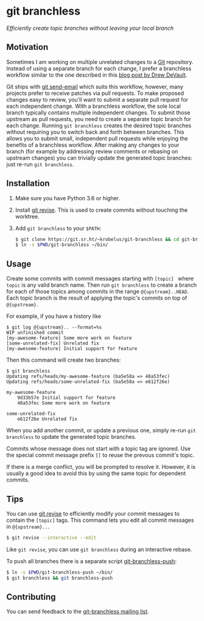 # git branchless

*Efficiently create topic branches without leaving your local branch*

## Motivation

Sometimes I am working on multiple unrelated changes to a [Git]
repository. Instead of using a separate branch for each change, I prefer
a branchless workflow similar to the one described in this [blog post by
Drew DeVault].

Git ships with [git send-email] which suits this workflow, however, many
projects prefer to receive patches via pull requests.  To make proposed
changes easy to review, you'll want to submit a separate pull request for
each independent change.  With a branchless workflow, the sole local branch
typically contains multiple independent changes. To submit those upstream as
pull requests, you need to create a separate topic branch for each change.
Running `git branchless` creates the desired topic branches without requiring
you to switch back and forth between branches. This allows you to submit
small, independent pull requests while enjoying the benefits of a branchless
workflow. After making any changes to your branch (for example by addressing
review comments or rebasing on upstream changes) you can trivially update
the generated topic branches: just re-run `git branchless`.

## Installation

1. Make sure you have Python 3.6 or higher.
2. Install [git revise]. This is used to create commits without touching the worktree.
3. Add `git branchless` to your `$PATH`:

   ```sh
   $ git clone https://git.sr.ht/~krobelus/git-branchless && cd git-branchless
   $ ln -s $PWD/git-branchless ~/bin/
   ```

## Usage

Create some commits with commit messages starting with `[topic] ` where `topic`
is any valid branch name.  Then run `git branchless` to create a branch
for each of those topics among commits in the range `@{upstream}..HEAD`.
Each topic branch is the result of applying the topic's commits on top of
`@{upstream}`.

For example, if you have a history like

    $ git log @{upstream}.. --format=%s
    WIP unfinished commit
    [my-awesome-feature] Some more work on feature
    [some-unrelated-fix] Unrelated fix
    [my-awesome-feature] Initial support for feature

Then this command will create two branches:

    $ git branchless
    Updating refs/heads/my-awesome-feature (ba5e58a => 48a53fec)
    Updating refs/heads/some-unrelated-fix (ba5e58a => e612f26e)

    my-awesome-feature
        9d33b57e Initial support for feature
        48a53fec Some more work on feature

    some-unrelated-fix
        e612f26e Unrelated fix

When you add another commit, or update a previous one, simply re-run `git
branchless` to update the generated topic branches.

Commits whose message does not start with a topic tag are ignored.
Use the special commit message prefix `[]` to reuse the prevous commit's topic.

If there is a merge conflict, you will be prompted to resolve it.  However,
it is usually a good idea to avoid this by using the same topic for dependent
commits.

## Tips

You can use [git revise] to efficiently modify your commit messages to
contain the `[topic]` tags. This command lets you edit all commit messages in
`@{upstream}..`.

```sh
$ git revise --interactive --edit
```
Like `git revise`, you can use `git branchless` during an interactive rebase.

To push all branches there is a separate script [git-branchless-push](./git-branchless-push):

```sh
$ ln -s $PWD/git-branchless-push ~/bin/
$ git branchless && git branchless-push
```

## Contributing

You can send feedback to the [git-branchless mailing
list](https://lists.sr.ht/~krobelus/git-branchless).

[blog post by Drew DeVault]: <https://drewdevault.com/2020/04/06/My-weird-branchless-git-workflow.html>
[Git]: <https://git-scm.com/>
[git revise]: <https://github.com/mystor/git-revise/>
[git send-email]: <https://git-send-email.io/>
